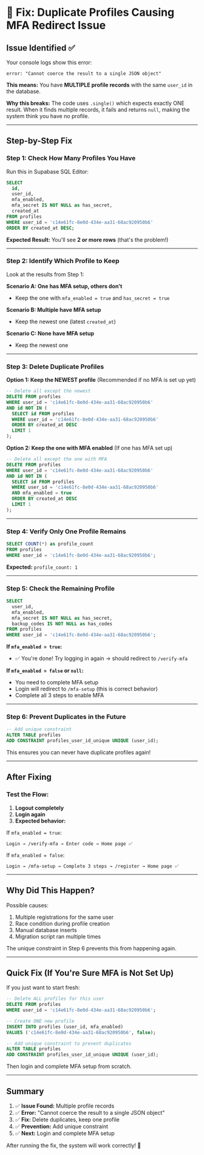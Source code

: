 # 🔧 Fix: Duplicate Profiles Causing MFA Redirect Issue

## Issue Identified ✅

Your console logs show this error:
```
error: "Cannot coerce the result to a single JSON object"
```

**This means:** You have **MULTIPLE profile records** with the same `user_id` in the database.

**Why this breaks:** The code uses `.single()` which expects exactly ONE result. When it finds multiple records, it fails and returns `null`, making the system think you have no profile.

---

## Step-by-Step Fix

### Step 1: Check How Many Profiles You Have

Run this in Supabase SQL Editor:

```sql
SELECT 
  id,
  user_id,
  mfa_enabled,
  mfa_secret IS NOT NULL as has_secret,
  created_at
FROM profiles
WHERE user_id = 'c14e61fc-8e0d-434e-aa31-68ac920950b6'
ORDER BY created_at DESC;
```

**Expected Result:** You'll see **2 or more rows** (that's the problem!)

---

### Step 2: Identify Which Profile to Keep

Look at the results from Step 1:

**Scenario A: One has MFA setup, others don't**
- Keep the one with `mfa_enabled = true` and `has_secret = true`

**Scenario B: Multiple have MFA setup**
- Keep the newest one (latest `created_at`)

**Scenario C: None have MFA setup**
- Keep the newest one

---

### Step 3: Delete Duplicate Profiles

**Option 1: Keep the NEWEST profile** (Recommended if no MFA is set up yet)

```sql
-- Delete all except the newest
DELETE FROM profiles
WHERE user_id = 'c14e61fc-8e0d-434e-aa31-68ac920950b6'
AND id NOT IN (
  SELECT id FROM profiles
  WHERE user_id = 'c14e61fc-8e0d-434e-aa31-68ac920950b6'
  ORDER BY created_at DESC
  LIMIT 1
);
```

**Option 2: Keep the one with MFA enabled** (If one has MFA set up)

```sql
-- Delete all except the one with MFA
DELETE FROM profiles
WHERE user_id = 'c14e61fc-8e0d-434e-aa31-68ac920950b6'
AND id NOT IN (
  SELECT id FROM profiles
  WHERE user_id = 'c14e61fc-8e0d-434e-aa31-68ac920950b6'
  AND mfa_enabled = true
  ORDER BY created_at DESC
  LIMIT 1
);
```

---

### Step 4: Verify Only One Profile Remains

```sql
SELECT COUNT(*) as profile_count
FROM profiles
WHERE user_id = 'c14e61fc-8e0d-434e-aa31-68ac920950b6';
```

**Expected:** `profile_count: 1`

---

### Step 5: Check the Remaining Profile

```sql
SELECT 
  user_id,
  mfa_enabled,
  mfa_secret IS NOT NULL as has_secret,
  backup_codes IS NOT NULL as has_codes
FROM profiles
WHERE user_id = 'c14e61fc-8e0d-434e-aa31-68ac920950b6';
```

**If `mfa_enabled = true`:**
- ✅ You're done! Try logging in again → should redirect to `/verify-mfa`

**If `mfa_enabled = false` or `null`:**
- You need to complete MFA setup
- Login will redirect to `/mfa-setup` (this is correct behavior)
- Complete all 3 steps to enable MFA

---

### Step 6: Prevent Duplicates in the Future

```sql
-- Add unique constraint
ALTER TABLE profiles 
ADD CONSTRAINT profiles_user_id_unique UNIQUE (user_id);
```

This ensures you can never have duplicate profiles again!

---

## After Fixing

### Test the Flow:

1. **Logout completely**
2. **Login again**
3. **Expected behavior:**

If `mfa_enabled = true`:
```
Login → /verify-mfa → Enter code → Home page ✅
```

If `mfa_enabled = false`:
```
Login → /mfa-setup → Complete 3 steps → /register → Home page ✅
```

---

## Why Did This Happen?

Possible causes:
1. Multiple registrations for the same user
2. Race condition during profile creation
3. Manual database inserts
4. Migration script ran multiple times

The unique constraint in Step 6 prevents this from happening again.

---

## Quick Fix (If You're Sure MFA is Not Set Up)

If you just want to start fresh:

```sql
-- Delete ALL profiles for this user
DELETE FROM profiles
WHERE user_id = 'c14e61fc-8e0d-434e-aa31-68ac920950b6';

-- Create ONE new profile
INSERT INTO profiles (user_id, mfa_enabled)
VALUES ('c14e61fc-8e0d-434e-aa31-68ac920950b6', false);

-- Add unique constraint to prevent duplicates
ALTER TABLE profiles 
ADD CONSTRAINT profiles_user_id_unique UNIQUE (user_id);
```

Then login and complete MFA setup from scratch.

---

## Summary

1. ✅ **Issue Found:** Multiple profile records
2. ✅ **Error:** "Cannot coerce the result to a single JSON object"
3. ✅ **Fix:** Delete duplicates, keep one profile
4. ✅ **Prevention:** Add unique constraint
5. ✅ **Next:** Login and complete MFA setup

After running the fix, the system will work correctly! 🎉











